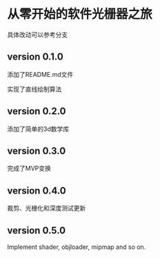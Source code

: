 # 从零开始的软件光栅器之旅

具体改动可以参考分支

## version 0.1.0

添加了README.md文件

实现了直线绘制算法

## version 0.2.0

添加了简单的3d数学库

## version 0.3.0

完成了MVP变换

## version 0.4.0

裁剪、光栅化和深度测试更新

## version 0.5.0

Implement shader, objloader, mipmap and so on.